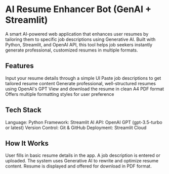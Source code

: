 # AI Resume Enhancer Bot (GenAI + Streamlit)

A smart AI-powered web application that enhances user resumes by tailoring them to specific job descriptions using Generative AI. Built with Python, Streamlit, and OpenAI API, this tool helps job seekers instantly generate professional, customized resumes in multiple formats.

## Features
Input your resume details through a simple UI
Paste job descriptions to get tailored resume content
Generate professional, well-structured resumes using OpenAI's GPT
View and download the resume in clean A4 PDF format
Offers multiple formatting styles for user preference

## Tech Stack
Language: Python
Framework: Streamlit
AI API: OpenAI GPT (gpt-3.5-turbo or latest)
Version Control: Git & GitHub
Deployment: Streamlit Cloud

## How It Works
User fills in basic resume details in the app.
A job description is entered or uploaded.
The system uses Generative AI to rewrite and optimize resume content.
Resume is displayed and offered for download in PDF format.
